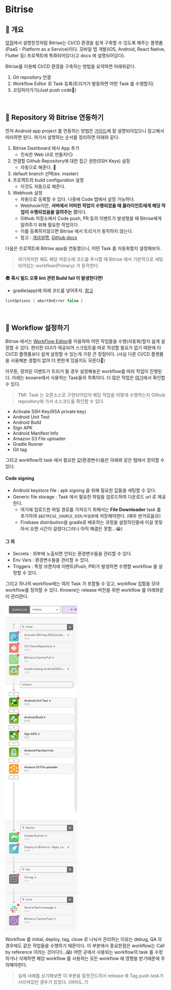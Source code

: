 # Bitrise



## 📌 개요

[앞장](https://github.com/Knowre-Dev/AndroidDevCurriculum/blob/master/KnowreSpecific/CICD/CICD.md)에서 설명한것처럼 Bitrise는 CI/CD 환경을 쉽게 구축할 수 있도록 해주는 플랫폼(PaaS - Platform as a Service)이다. 모바일 앱 개발(iOS, Android, React Native, Flutter 등) 프로젝트에 특화되어있다(고 docs 에 설명되어있다).

Bitrise를 이용해 CI/CD 환경을 구축하는 방법을 요약하면 아래와같다.

1. Git repository 연결
2. Workflow Editor 로 Task 등록(트리거가 발동하면 어떤 Task 를 수행할지)
3. 코딩하러가기(Just push code🤩)

<br>

## 📌 Repository 와 Bitrise 연동하기

먼저 Android app project 를 연동하는 방법은 [가이드](https://devcenter.bitrise.io/getting-started/getting-started-with-android-apps/)에 잘 설명되어있으니 참고해서 따라하면 된다. 여기서 설명하는 순서를 정리하면 아래와 같다.

1. Bitrise Dashboard 에서 App 추가
   - 친숙한 Web UI로 만들자!😏
2. 연결할 Github Repository에 대한 접근 권한(SSH Keys) 설정
   - 자동으로 해준다. 🔮
3. default branch 선택(ex. master)
4. 프로젝트의 build configuration 설정
   - 이것도 자동으로 해준다.
5. Webhook 설정
   - 자동으로 등록할 수 있다. 나중에 Code 탭에서 설정 가능하다.
   - Webhook이란, **서버에서 어떠한 작업이 수행되었을 때 클라이언트에게 해당 작업이 수행되었음을 알려주는 것**이다. 
   - Github 저장소에서 Code push, PR 등의 이벤트가 발생했을 때 Bitrise에게 알려주기 위해 필요한 작업이다.
   - 이를 등록하지않으면 Bitrise 에서 트리거가 동작하지 않는다.
   - 참고 : [개념설명](https://docs.iamport.kr/tech/webhook), [Github docs](https://developer.github.com/webhooks/)

다음은 프로젝트에 Bitrise app을 연동했으니, 어떤 Task 를 자동화할지 설정해보자.

> 여기까지만 해도 해당 저장소에 코드를 푸시할 때 Bitrise 에서 기본적으로 세팅되어있는 workflow(Primary) 가 동작한다.

#### 😨 혹시 빌드 오류 lint 관련 Build fail 이 발생한다면!

- gradle(app)에 아래 코드를 넣어주자. [참고](http://google.github.io/android-gradle-dsl/current/com.android.build.gradle.internal.dsl.LintOptions.html)

```groovy
lintOptions { abortOnError false }
```

<br>

## 📌 Workflow 설정하기

Bitrise 에서는 [WorkFlow Editor](https://app.bitrise.io/features/workflow-editor)를 이용하여 어떤 작업들을 수행(자동화)할지 쉽게 설정할 수 있다. 편리한 GUI가 제공되어 스크립트를 따로 작성할 필요가 없기 때문에 타 CI/CD 플랫폼보다 쉽게 설정할 수 있는게 가장 큰 장점이다. (사실 다른 CI/CD 플랫폼을 사용해본 경험이 없어 더 편한게 있을지도 모른다🤪)

아무튼, 정의된 이벤트가 트리거 될 경우 설정해놓은 workflow를 따라 작업이 진행된다. 아래는 knowre에서 사용하는 Task들의 목록이다. 더 많은 작업은 [여기](https://www.bitrise.io/integrations/steps?platform=android)에서 확인할 수 있다.

> TMI: Task 는 오픈소스로 구현되어있어 해당 작업을 어떻게 수행하는지 Github repository에 가서 소스코드를 확인할 수 있다.

- Activate SSH Key(RSA private key)
- Android Unit Test
- Android Build
- Sign APK
- Android Manifest Info
- Amazon S3 File uploader
- Gradle Runner
- Git tag

그리고 workflow의 task 에서 필요한 값(환경변수)들은 아래와 같은 탭에서 정의할 수 있다.

#### Code signing

- Android keystore file :  apk signing 을 위해 필요한 값들을 세팅할 수 있다.
- Generic file storage : Task 에서 필요한 파일을 업로드하여 다운로드 url 로 제공한다.
  - 여기에 업로드한 파일 경로를 가져오기 위해서는 **File Downloader** task 를 추가하여 `$BITRISE_SOURCE_DIR/파일명`에 저장해야한다. (매우 번거로움😒)
  - Firebase distribution을 gradle로 배포하는 과정을 설정하던중에 이걸 못찾아서 오랜 시간이 걸렸다(그러나 아직 해결은 못함...😭)

#### 그 외

- Secrets : 외부에 노출되면 안되는 환경변수들을 관리할 수 있다.
- Env Vars : 환경변수들을 관리할 수 있다.
- Triggers : 특정 브랜치에 이벤트(Push, PR)가 발생하면 수행할 workflow 를 설정할 수 있다.

그리고 하나의 workflow에는 여러 Task 가 포함될 수 있고, workflow 집합을 모아 workflow를 정의할 수 있다. Knowre는 release 버전을 위한 workflow 를 아래와같이 관리한다.

![](./images/workflow-release.png)

Workflow 를 initial, deploy, tag, close 로 나눠서 관리하는 이유는 debug, QA 의 경우에도 같은 작업들을 수행하기 때문이다. 이 부분에서 중요한점은 workflow는 Call by reference 이라는 것이다!(...😱) 어떤 곳에서 사용되는 workflow의 task 를 수정하거나 삭제하면 해당 workflow 를 사용하는 모든 workflow 에 영향을 받기때문에 주의해야한다.

> 실제 사례를 상기해보면 이 부분을 잘못건드려서 release 에 Tag push task가 사라져있던 경우가 있었다. (아마도..?)

<br>